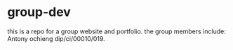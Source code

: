 # group-dev
this is a repo for a group website and portfolio.
the group members include:
Antony ochieng dip/ci/00010/019.
